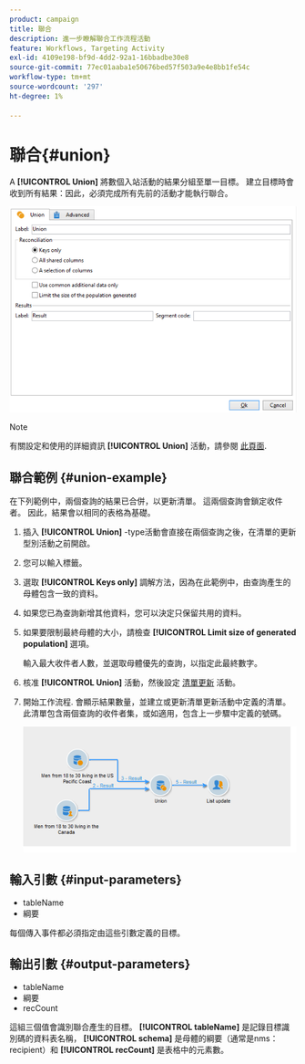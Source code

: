 ```yaml
---
product: campaign
title: 聯合
description: 進一步瞭解聯合工作流程活動
feature: Workflows, Targeting Activity
exl-id: 4109e198-bf9d-4dd2-92a1-16bbadbe30e8
source-git-commit: 77ec01aaba1e50676bed57f503a9e4e8bb1fe54c
workflow-type: tm+mt
source-wordcount: '297'
ht-degree: 1%

---
```


# 聯合{#union}

A **[!UICONTROL Union]** 將數個入站活動的結果分組至單一目標。 建立目標時會收到所有結果：因此，必須完成所有先前的活動才能執行聯合。

![](assets/s_user_segmentation_union.png)

>[!NOTE]
>
>有關設定和使用的詳細資訊 **[!UICONTROL Union]** 活動，請參閱 [此頁面](targeting-workflows.md#combining-several-targets--union-).

## 聯合範例 {#union-example}

在下列範例中，兩個查詢的結果已合併，以更新清單。 這兩個查詢會鎖定收件者。 因此，結果會以相同的表格為基礎。

1. 插入 **[!UICONTROL Union]** -type活動會直接在兩個查詢之後，在清單的更新型別活動之前開啟。
1. 您可以輸入標籤。
1. 選取 **[!UICONTROL Keys only]** 調解方法，因為在此範例中，由查詢產生的母體包含一致的資料。
1. 如果您已為查詢新增其他資料，您可以決定只保留共用的資料。
1. 如果要限制最終母體的大小，請檢查 **[!UICONTROL Limit size of generated population]** 選項。

   輸入最大收件者人數，並選取母體優先的查詢，以指定此最終數字。

1. 核准 **[!UICONTROL Union]** 活動，然後設定 [清單更新](list-update.md) 活動。
1. 開始工作流程. 會顯示結果數量，並建立或更新清單更新活動中定義的清單。 此清單包含兩個查詢的收件者集，或如適用，包含上一步驟中定義的號碼。

   ![](assets/union_example.png)

## 輸入引數 {#input-parameters}

* tableName
* 綱要

每個傳入事件都必須指定由這些引數定義的目標。

## 輸出引數 {#output-parameters}

* tableName
* 綱要
* recCount

這組三個值會識別聯合產生的目標。 **[!UICONTROL tableName]** 是記錄目標識別碼的資料表名稱， **[!UICONTROL schema]** 是母體的綱要（通常是nms：recipient）和 **[!UICONTROL recCount]** 是表格中的元素數。
